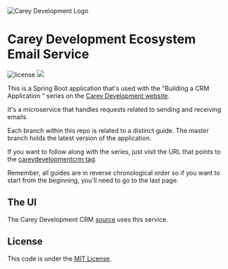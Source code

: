 ![Carey Development Logo](http://careydevelopment.us/img/branding/careydevelopment-logo-sm.png)

# Carey Development Ecosystem Email Service
![license](https://img.shields.io/badge/license-MIT-blue.svg) 
![](https://img.shields.io/badge/maven-3.6.3-blue.svg)

This is a Spring Boot application that's used with the "Building a CRM Application " series on the <a href="https://careydevelopment.us" target="_blank">Carey Development website</a>.

It's a microservice that handles requests related to sending and receiving emails.

Each branch within this repo is related to a distinct guide. The master branch holds the latest version of the application.

If you want to follow along with the series, just visit the URL that points to the <a href="https://careydevelopment.us/tag/careydevelopmentcrm" target="_blank">careydevelopmentcrm tag</a>. 

Remember, all guides are in reverse chronological order so if you want to start from the beginning, you'll need to go to the last page.

## The UI
The Carey Development CRM <a href="https://github.com/careydevelopment/careydevelopmentcrm">source</a> uses this service.

## License
This code is under the [MIT License](https://github.com/careydevelopment/carey-ecosystem-parent/blob/main/LICENSE).
